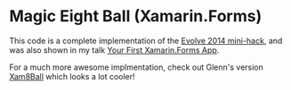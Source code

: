 # Magic Eight Ball (Xamarin.Forms)

This code is a complete implementation of the [Evolve 2014 mini-hack](https://github.com/xamarin/mini-hacks/tree/master/Xamarin.Forms), and was also shown in my talk [Your First Xamarin.Forms App](http://www.slideshare.net/conceptdev/your-first-xamarinforms-app).

For a much more awesome implmentation, check out Glenn's version [Xam8Ball](https://github.com/glennstephens/Xam8Ball) which looks a lot cooler!